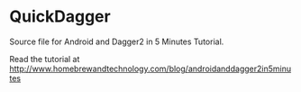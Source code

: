 # QuickDagger
Source file for Android and Dagger2 in 5 Minutes Tutorial.

Read the tutorial at http://www.homebrewandtechnology.com/blog/androidanddagger2in5minutes
